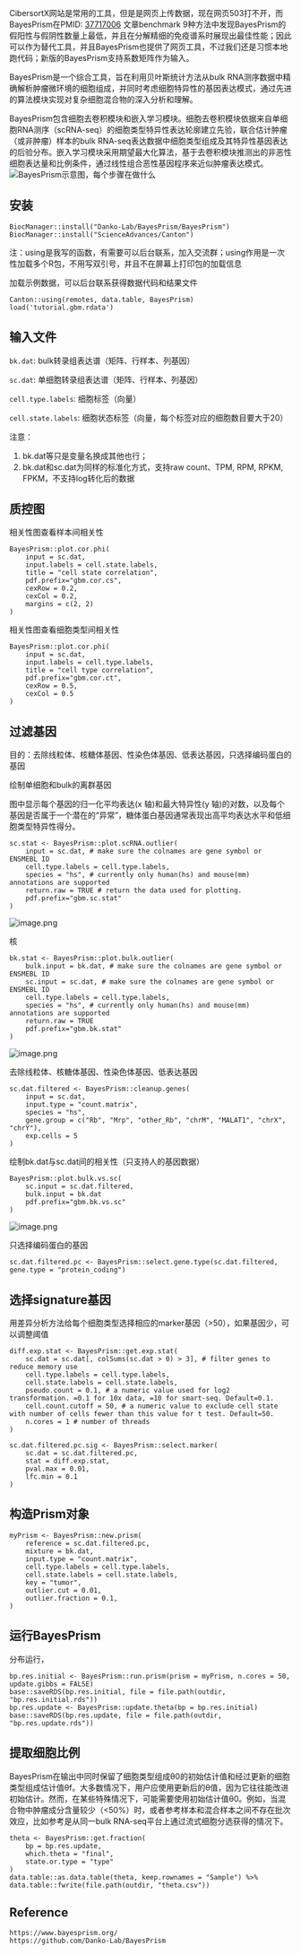 CibersortX网站是常用的工具，但是是网页上传数据，现在网页503打不开，而BayesPrism在PMID: [37717006](https://pubmed.ncbi.nlm.nih.gov/37717006) 文章benchmark 9种方法中发现BayesPrism的假阳性与假阴性数量上最低，并且在分解精细的免疫谱系时展现出最佳性能；因此可以作为替代工具，并且BayesPrism也提供了网页工具，不过我们还是习惯本地跑代码；新版的BayesPrism支持系数矩阵作为输入。

BayesPrism是一个综合工具，旨在利用贝叶斯统计方法从bulk RNA测序数据中精确解析肿瘤微环境的细胞组成，并同时考虑细胞特异性的基因表达模式，通过先进的算法模块实现对复杂细胞混合物的深入分析和理解。

BayesPrism包含细胞去卷积模块和嵌入学习模块。细胞去卷积模块依据来自单细胞RNA测序（scRNA-seq）的细胞类型特异性表达轮廓建立先验，联合估计肿瘤（或非肿瘤）样本的bulk RNA-seq表达数据中细胞类型组成及其特异性基因表达的后验分布。嵌入学习模块采用期望最大化算法，基于去卷积模块推测出的非恶性细胞表达量和比例条件，通过线性组合恶性基因程序来近似肿瘤表达模式。
![BayesPrism示意图，每个步骤在做什么](https://s2.loli.net/2025/08/12/XOJlKcdRSqCPrka.png)

## 安装

```
BiocManager::install("Danko-Lab/BayesPrism/BayesPrism")
BiocManager::install("ScienceAdvances/Canton")
```

注：using是我写的函数，有需要可以后台联系，加入交流群；using作用是一次性加载多个R包，不用写双引号，并且不在屏幕上打印包的加载信息

加载示例数据，可以后台联系获得数据代码和结果文件

```
Canton::using(remotes, data.table, BayesPrism)
load('tutorial.gbm.rdata')
```

## 输入文件

`bk.dat`: bulk转录组表达谱（矩阵、行样本、列基因）

`sc.dat`: 单细胞转录组表达谱（矩阵、行样本、列基因）

`cell.type.labels`: 细胞标签（向量）

`cell.state.labels`: 细胞状态标签（向量，每个标签对应的细胞数目要大于20）

注意：

1. bk.dat等只是变量名换成其他也行；
2. bk.dat和sc.dat为同样的标准化方式，支持raw count、TPM, RPM, RPKM, FPKM，不支持log转化后的数据

## 质控图

相关性图查看样本间相关性

```
BayesPrism::plot.cor.phi(
    input = sc.dat,
    input.labels = cell.state.labels,
    title = "cell state correlation",
    pdf.prefix="gbm.cor.cs",
    cexRow = 0.2,
    cexCol = 0.2,
    margins = c(2, 2)
)
```

相关性图查看细胞类型间相关性

```
BayesPrism::plot.cor.phi(
    input = sc.dat,
    input.labels = cell.type.labels,
    title = "cell type correlation",
    pdf.prefix="gbm.cor.ct",
    cexRow = 0.5,
    cexCol = 0.5
)
```

## 过滤基因

目的：去除线粒体、核糖体基因、性染色体基因、低表达基因，只选择编码蛋白的基因

绘制单细胞和bulk的离群基因

图中显示每个基因的归一化平均表达(x 轴)和最大特异性(y 轴)的对数，以及每个基因是否属于一个潜在的“异常”，糖体蛋白基因通常表现出高平均表达水平和低细胞类型特异性得分。

```
sc.stat <- BayesPrism::plot.scRNA.outlier(
    input = sc.dat, # make sure the colnames are gene symbol or ENSMEBL ID
    cell.type.labels = cell.type.labels,
    species = "hs", # currently only human(hs) and mouse(mm) annotations are supported
    return.raw = TRUE # return the data used for plotting.
    pdf.prefix="gbm.sc.stat"
)
```
![image.png](https://s2.loli.net/2025/08/12/K9CuFR1JS4hgioc.png)

核

```
bk.stat <- BayesPrism::plot.bulk.outlier(
    bulk.input = bk.dat, # make sure the colnames are gene symbol or ENSMEBL ID
    sc.input = sc.dat, # make sure the colnames are gene symbol or ENSMEBL ID
    cell.type.labels = cell.type.labels,
    species = "hs", # currently only human(hs) and mouse(mm) annotations are supported
    return.raw = TRUE
    pdf.prefix="gbm.bk.stat"
)
```

![image.png](https://s2.loli.net/2025/08/12/z6GuVtJXRYnDb13.png)


去除线粒体、核糖体基因、性染色体基因、低表达基因

```
sc.dat.filtered <- BayesPrism::cleanup.genes(
    input = sc.dat,
    input.type = "count.matrix",
    species = "hs",
    gene.group = c("Rb", "Mrp", "other_Rb", "chrM", "MALAT1", "chrX", "chrY"),
    exp.cells = 5
)
```

绘制bk.dat与sc.dat间的相关性（只支持人的基因数据）

```
BayesPrism::plot.bulk.vs.sc(
    sc.input = sc.dat.filtered,
    bulk.input = bk.dat
    pdf.prefix="gbm.bk.vs.sc"
)
```
![image.png](https://s2.loli.net/2025/08/12/caXTfZ413WwDu2I.png)


只选择编码蛋白的基因

```
sc.dat.filtered.pc <- BayesPrism::select.gene.type(sc.dat.filtered, gene.type = "protein_coding")
```

## 选择signature基因

用差异分析方法给每个细胞类型选择相应的marker基因（>50），如果基因少，可以调整阈值

```
diff.exp.stat <- BayesPrism::get.exp.stat(
    sc.dat = sc.dat[, colSums(sc.dat > 0) > 3], # filter genes to reduce memory use
    cell.type.labels = cell.type.labels,
    cell.state.labels = cell.state.labels,
    pseudo.count = 0.1, # a numeric value used for log2 transformation. =0.1 for 10x data, =10 for smart-seq. Default=0.1.
    cell.count.cutoff = 50, # a numeric value to exclude cell state with number of cells fewer than this value for t test. Default=50.
    n.cores = 1 # number of threads
)
```

```
sc.dat.filtered.pc.sig <- BayesPrism::select.marker(
    sc.dat = sc.dat.filtered.pc,
    stat = diff.exp.stat,
    pval.max = 0.01,
    lfc.min = 0.1
)
```

## 构造Prism对象

```
myPrism <- BayesPrism::new.prism(
    reference = sc.dat.filtered.pc,
    mixture = bk.dat,
    input.type = "count.matrix",
    cell.type.labels = cell.type.labels,
    cell.state.labels = cell.state.labels,
    key = "tumor",
    outlier.cut = 0.01,
    outlier.fraction = 0.1,
)
```

## 运行BayesPrism

分布运行，

```
bp.res.initial <- BayesPrism::run.prism(prism = myPrism, n.cores = 50, update.gibbs = FALSE)
base::saveRDS(bp.res.initial, file = file.path(outdir, "bp.res.initial.rds"))
bp.res.update <- BayesPrism::update.theta(bp = bp.res.initial)
base::saveRDS(bp.res.update, file = file.path(outdir, "bp.res.update.rds"))
```

## 提取细胞比例

BayesPrism在输出中同时保留了细胞类型组成θ0的初始估计值和经过更新的细胞类型组成估计值θf。大多数情况下，用户应使用更新后的θ值，因为它往往能改进初始估计。然而，在某些特殊情况下，可能需要使用初始估计值θ0。例如，当混合物中肿瘤成分含量较少（<50%）时，或者参考样本和混合样本之间不存在批次效应，比如参考是从同一bulk RNA-seq平台上通过流式细胞分选获得的情况下。

```
theta <- BayesPrism::get.fraction(
    bp = bp.res.update,
    which.theta = "final",
    state.or.type = "type"
)
data.table::as.data.table(theta, keep.rownames = "Sample") %>% data.table::fwrite(file.path(outdir, "theta.csv"))
```

## Reference

```
https://www.bayesprism.org/
https://github.com/Danko-Lab/BayesPrism
```